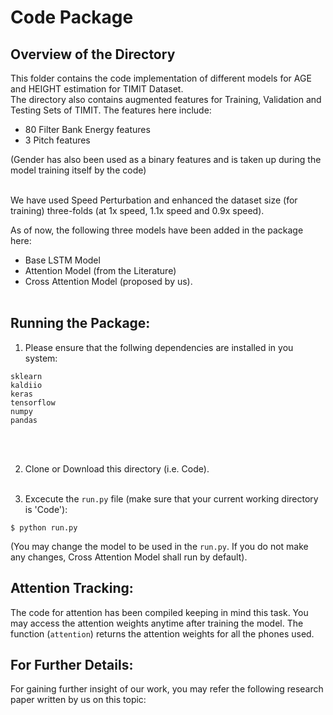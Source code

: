 # Code Package 

## Overview of the Directory

This folder contains the code implementation of different models for AGE and HEIGHT estimation for TIMIT Dataset. </br>
The directory also contains augmented features for Training, Validation and Testing Sets of TIMIT.
The features here include:</br>
- 80 Filter Bank Energy features
- 3 Pitch features </br>

(Gender has also been used as a binary features and is taken up during the model training itself by the code)</br></br>

We have used Speed Perturbation and enhanced the dataset size (for training) three-folds (at 1x speed, 1.1x speed and 0.9x speed).

As of now, the following three models have been added in the package here:</br>
- Base LSTM Model
- Attention Model (from the Literature)
- Cross Attention Model (proposed by us).</br></br>

## Running the Package:

1. Please ensure that the follwing dependencies are installed in you system:</br>
```
sklearn
kaldiio
keras
tensorflow
numpy
pandas
```
</br></br>

2. Clone or Download this directory (i.e. Code). </br></br>

3. Excecute the `run.py` file (make sure that your current working directory is 'Code'):
```
$ python run.py
```

(You may change the model to be used in the `run.py`. If you do not make any changes, Cross Attention Model shall run by default).

## Attention Tracking:

The code for attention has been compiled keeping in mind this task. You may access the attention weights anytime after training the model. The function (`attention`) returns the attention weights for all the phones used.

## For Further Details:

For gaining further insight of our work, you may refer the following research paper written by us on this topic:
